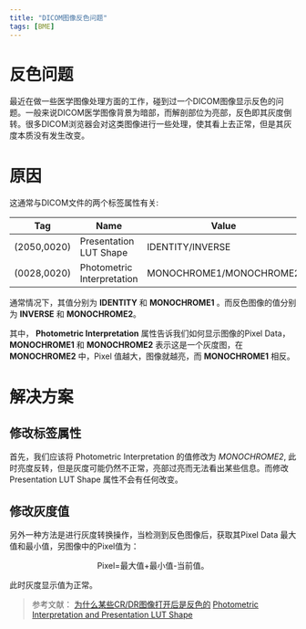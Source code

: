 ```yaml
---
title: "DICOM图像反色问题"
tags: [BME]
---
```


# 反色问题

最近在做一些医学图像处理方面的工作，碰到过一个DICOM图像显示反色的问题。一般来说DICOM医学图像背景为暗部，而解剖部位为亮部，反色即其灰度倒转。很多DICOM浏览器会对这类图像进行一些处理，使其看上去正常，但是其灰度本质没有发生改变。

# 原因

这通常与DICOM文件的两个标签属性有关:

|Tag |Name | Value|
|---|--|---|
|(2050,0020)|Presentation LUT Shape | IDENTITY/INVERSE|
|(0028,0020)|Photometric Interpretation|MONOCHROME1/MONOCHROME2|

通常情况下，其值分别为 **IDENTITY** 和 **MONOCHROME1** 。而反色图像的值分别为 **INVERSE** 和 **MONOCHROME2**。

其中， **Photometric Interpretation** 属性告诉我们如何显示图像的Pixel Data，**MONOCHROME1** 和 **MONOCHROME2** 表示这是一个灰度图，在 **MONOCHROME2** 中，Pixel 值越大，图像就越亮，而 **MONOCHROME1** 相反。

# 解决方案

## 修改标签属性
首先，我们应该将 Photometric Interpretation 的值修改为 *MONOCHROME2*, 此时亮度反转，但是灰度可能仍然不正常，亮部过亮而无法看出某些信息。而修改 Presentation LUT Shape 属性不会有任何改变。

## 修改灰度值
另外一种方法是进行灰度转换操作，当检测到反色图像后，获取其Pixel Data 最大值和最小值，另图像中的Pixel值为：

<center>Pixel=最大值+最小值-当前值。</center>


此时灰度显示值为正常。

> 参考文献：
[为什么某些CR/DR图像打开后是反色的](https://blog.csdn.net/Sayesan/article/details/50680224)
[Photometric Interpretation and Presentation LUT Shape](https://groups.google.com/forum/#!topic/comp.protocols.dicom/Wzt_06RbF5c)
